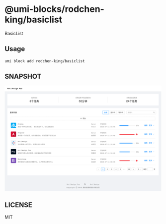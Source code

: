 # @umi-blocks/rodchen-king/basiclist

BasicList

## Usage

```sh
umi block add rodchen-king/basiclist
```

## SNAPSHOT

![SNAPSHOT](./snapshot.png)

## LICENSE

MIT
